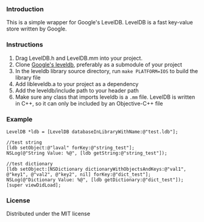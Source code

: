 ### Introduction

This is a simple wrapper for Google's LevelDB. LevelDB is a fast key-value store written by Google. 

### Instructions

1. Drag LevelDB.h and LevelDB.mm into your project. 
2. Clone [Google's leveldb](http://code.google.com/p/leveldb/source/checkout), preferably as a submodule of your project
3. In the leveldb library source directory, run `make PLATFORM=IOS` to build the library file
4. Add libleveldb.a to your project as a dependency
5. Add the leveldb/include path to your header path
6. Make sure any class that imports leveldb is a `.mm` file. LevelDB is written in C++, so it can only be included by an Objective-C++ file

### Example

    LevelDB *ldb = [LevelDB databaseInLibraryWithName:@"test.ldb"];

    //test string
    [ldb setObject:@"laval" forKey:@"string_test"];
    NSLog(@"String Value: %@", [ldb getString:@"string_test"]);

    //test dictionary
    [ldb setObject:[NSDictionary dictionaryWithObjectsAndKeys:@"val1", @"key1", @"val2", @"key2", nil] forKey:@"dict_test"];
    NSLog(@"Dictionary Value: %@", [ldb getDictionary:@"dict_test"]);
    [super viewDidLoad];
    
### License

Distributed under the MIT license